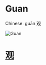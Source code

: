 # Guan

Chinese: guān 观

![Guan](https://88o.io/wp-content/uploads/2018/09/20-e8a782guan.jpg)

# [观](./e8a782guan_cn.md)
